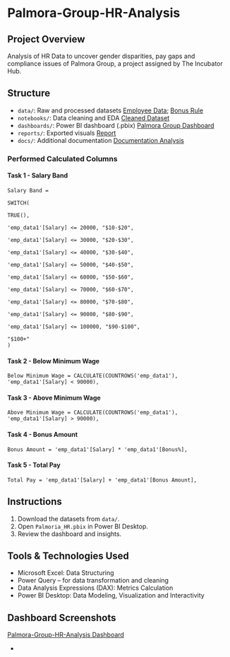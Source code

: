 # Palmora-Group-HR-Analysis

## Project Overview
Analysis of HR Data to uncover gender disparities, pay gaps and compliance issues of Palmora Group, a project assigned by The Incubator Hub.

## Structure
- `data/`: Raw and processed datasets [Employee Data](https://github.com/Worthwad/Palmora-Group-HR-Analysis/commit/032ef9a058f9e79a1fab9edf38e0d5ba3f4bfa38); [Bonus Rule](https://github.com/Worthwad/Palmora-Group-HR-Analysis/commit/032ef9a058f9e79a1fab9edf38e0d5ba3f4bfa38)
- `notebooks/`: Data cleaning and EDA [Cleaned Dataset](https://github.com/Worthwad/Palmora-Group-HR-Analysis/commit/b669fdff0b9b64447f73cd02e7d92cecd0d61dad)
- `dashboards/`: Power BI dashboard (.pbix) [Palmora Group Dashboard](https://github.com/Worthwad/Palmora-Group-HR-Analysis/commit/8ebe6e4edfdb624db0bc93b7ee50565f47860a4a)
- `reports/`: Exported visuals [Report](https://github.com/Worthwad/Palmora-Group-HR-Analysis/commit/7911bb8eafda670fc8a1a89650d4db84da5dace1)
- `docs/`: Additional documentation [Documentation Analysis](https://github.com/Worthwad/Palmora-Group-HR-Analysis/commit/2dd1112bfc6df8da11f6b9abc7d61103cc1441a7)

### Performed Calculated Columns 

#### Task 1 - Salary Band 
    
    Salary Band =
    
    SWITCH(

    TRUE(),
    
    'emp_data1'[Salary] <= 20000, "$10-$20",
    
    'emp_data1'[Salary] <= 30000, "$20-$30",
    
    'emp_data1'[Salary] <= 40000, "$30-$40",
    
    'emp_data1'[Salary] <= 50000, "$40-$50",
    
    'emp_data1'[Salary] <= 60000, "$50-$60",
    
    'emp_data1'[Salary] <= 70000, "$60-$70",
    
    'emp_data1'[Salary] <= 80000, "$70-$80",
    
    'emp_data1'[Salary] <= 90000, "$80-$90",
    
    'emp_data1'[Salary] <= 100000, "$90-$100",
    
    "$100+"
    )

#### Task 2 - Below Minimum Wage 

    Below Minimum Wage = CALCULATE(COUNTROWS('emp_data1'), 'emp_data1'[Salary] < 90000),

#### Task 3 - Above Minimum Wage

    Above Minimum Wage = CALCULATE(COUNTROWS('emp_data1'), 'emp_data1'[Salary] > 90000),

#### Task 4 - Bonus Amount

    Bonus Amount = 'emp_data1'[Salary] * 'emp_data1'[Bonus%],

#### Task 5 - Total Pay

    Total Pay = 'emp_data1'[Salary] + 'emp_data1'[Bonus Amount],

## Instructions
1. Download the datasets from `data/`.
2. Open `Palmoria_HR.pbix` in Power BI Desktop.
3. Review the dashboard and insights.

## Tools & Technologies Used
-    Microsoft Excel: Data Structuring
-    Power Query – for data transformation and cleaning
-    Data Analysis Expressions (DAX): Metrics Calculation
-    Power BI Desktop: Data Modeling, Visualization and Interactivity

## Dashboard Screenshots
[Palmora-Group-HR-Analysis Dashboard](https://github.com/Worthwad/Palmora-Group-HR-Analysis/commit/8ebe6e4edfdb624db0bc93b7ee50565f47860a4a)


-    
